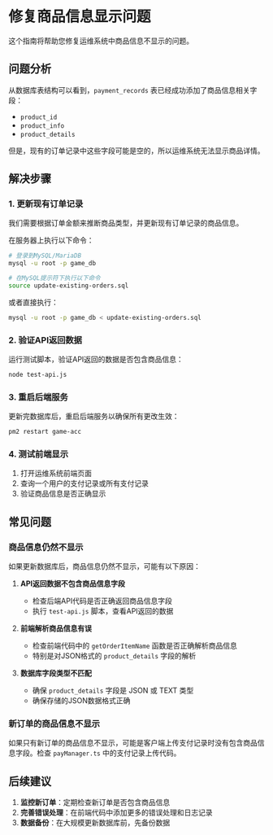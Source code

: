 # 修复商品信息显示问题

这个指南将帮助您修复运维系统中商品信息不显示的问题。

## 问题分析

从数据库表结构可以看到，`payment_records` 表已经成功添加了商品信息相关字段：
- `product_id`
- `product_info`
- `product_details`

但是，现有的订单记录中这些字段可能是空的，所以运维系统无法显示商品详情。

## 解决步骤

### 1. 更新现有订单记录

我们需要根据订单金额来推断商品类型，并更新现有订单记录的商品信息。

在服务器上执行以下命令：

```bash
# 登录到MySQL/MariaDB
mysql -u root -p game_db

# 在MySQL提示符下执行以下命令
source update-existing-orders.sql
```

或者直接执行：

```bash
mysql -u root -p game_db < update-existing-orders.sql
```

### 2. 验证API返回数据

运行测试脚本，验证API返回的数据是否包含商品信息：

```bash
node test-api.js
```

### 3. 重启后端服务

更新完数据库后，重启后端服务以确保所有更改生效：

```bash
pm2 restart game-acc
```

### 4. 测试前端显示

1. 打开运维系统前端页面
2. 查询一个用户的支付记录或所有支付记录
3. 验证商品信息是否正确显示

## 常见问题

### 商品信息仍然不显示

如果更新数据库后，商品信息仍然不显示，可能有以下原因：

1. **API返回数据不包含商品信息字段**
   - 检查后端API代码是否正确返回商品信息字段
   - 执行 `test-api.js` 脚本，查看API返回的数据

2. **前端解析商品信息有误**
   - 检查前端代码中的 `getOrderItemName` 函数是否正确解析商品信息
   - 特别是对JSON格式的 `product_details` 字段的解析

3. **数据库字段类型不匹配**
   - 确保 `product_details` 字段是 JSON 或 TEXT 类型
   - 确保存储的JSON数据格式正确

### 新订单的商品信息不显示

如果只有新订单的商品信息不显示，可能是客户端上传支付记录时没有包含商品信息字段。检查 `payManager.ts` 中的支付记录上传代码。

## 后续建议

1. **监控新订单**：定期检查新订单是否包含商品信息
2. **完善错误处理**：在前端代码中添加更多的错误处理和日志记录
3. **数据备份**：在大规模更新数据库前，先备份数据 